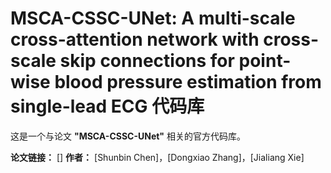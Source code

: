 # MSCA-CSSC-UNet: A multi-scale cross-attention network with cross-scale skip connections for point-wise blood pressure estimation from single-lead ECG  代码库

这是一个与论文 **"MSCA-CSSC-UNet"** 相关的官方代码库。

**论文链接：** []
**作者：** [Shunbin Chen]，[Dongxiao Zhang]，[Jialiang Xie]
